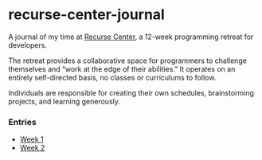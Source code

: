 # recurse-center-journal

A journal of my time at [Recurse Center](https://www.recurse.com), a 12-week programming retreat for developers.

The retreat provides a collaborative space for programmers to challenge themselves and “work at the edge of their abilities.” It operates on an entirely self-directed basis, no classes or curriculums to follow.

Individuals are responsible for creating their own schedules, brainstorming projects, and learning generously.

### Entries

- [Week 1](Week1.md)
- [Week 2](Week2.md)
